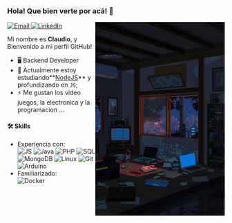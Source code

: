 ### Hola! Que bien verte por acá! 👋
<img align="right" src="https://github.com/climoralesg/climoralesg/blob/master/readme.gif" height="450px" />
<p>
  <a target="_blank" href="mailto:climoralesg@gmail.com" target="_blank">
    <img alt="Email" src="https://img.shields.io/badge/Email-46a2f1.svg?&style=flat-square&logo=Gmail&logoColor=white" />
  </a>
  <a target="_blank" href="https://www.linkedin.com/in/climoralesg/" target="_blank">
    <img alt="LinkedIn" src="https://img.shields.io/badge/LinkedIn-%2346a2f1.svg?&style=flat-square&logo=linkedin&logoColor=white" />
  </a>
</p>

Mi nombre es **Claudio**, y Bienvenido a mi perfil GitHub!

- 🖥️ Backend Developer 
- 🌱 Actualmente estoy estudiando**[NodeJS](https://nodejs.org/)** y profundizando en  `JS`;
- ⚡ Me gustan los video juegos, la electronica y la programacion ...

<h4>🛠 Skills</h4>
<ul>
<li>Experiencia con:<br>
  <!-- primary -->
  <img alt="JS" src="https://img.shields.io/badge/-.JS-8e44ad?style=flat-square&logo=Javascript&logoColor=white" />
  <img alt="Java" src="https://img.shields.io/badge/-Java-8e44ad?style=flat-square&logo=Java&logoColor=white" /> 
  <img alt="PHP" src="https://img.shields.io/badge/-PHP-8e44ad?style=flat-square&logo=php&logoColor=white" />
  <img alt="SQL" src="https://img.shields.io/badge/-MySQL-f1c40f?style=flat-square&logo=mysql&logoColor=black&textColor=black" />
    <img alt="MongoDB" src="https://img.shields.io/badge/-MongoDB-f1c40f?style=flat-square&logo=mongodb&logoColor=white&textColor=black&color=green" />
  <!-- other -->
  <img alt="Linux" src="https://img.shields.io/badge/-Linux-e67e22?style=flat-square&logo=linux&logoColor=black&textColor=black" />
  <img alt="Git" src="https://img.shields.io/badge/-Git-e67e22?style=flat-square&logo=git&logoColor=white" />
  <!-- web -->
  <img alt="Arduino" src="https://img.shields.io/badge/-Arduino-00D1B2?style=flat-square&logo=arduino&logoColor=white" />
</li>
<li>Familiarizado:<br>
  <img alt="Docker" src="https://img.shields.io/badge/-Docker-46a2f1?style=flat-square&logo=docker&logoColor=white" />
</li>
</ul>

